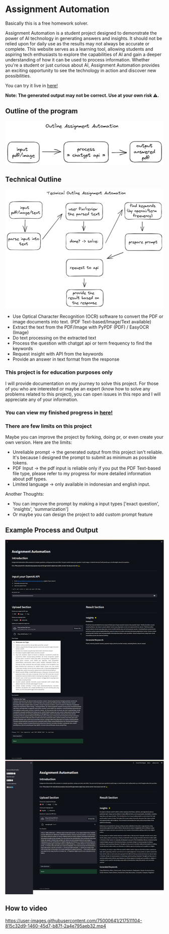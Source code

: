 # Assignment Automation

Basically this is a free homework solver.

Assignment Automation is a student project designed to demonstrate the power of AI technology in generating answers and insights. It should not be relied upon for daily use as the results may not always be accurate or complete. This website serves as a learning tool, allowing students and aspiring tech enthusiasts to explore the capabilities of AI and gain a deeper understanding of how it can be used to process information. Whether you're a student or just curious about AI, Assignment Automation provides an exciting opportunity to see the technology in action and discover new possibilities.

You can try it live in [here!](https://assignment-automation.streamlit.app/)

**Note: The generated output may not be correct. Use at your own risk ⚠️.**

## Outline of the program

![outline](docs/img/outline.png)

## Technical Outline

![outline](docs/img/technical_outline_updated.png)

- Use Optical Character Recognition (OCR) software to convert the PDF or image documents into text. (PDF Text-based/Image/Text available)
- Extract the text from the PDF/Image with PyPDF (PDF) / EasyOCR (Image)
- Do text processing on the extracted text
- Process the question with chatgpt api or term frequency to find the keywords
- Request insight with API from the keywords
- Provide an answer in text format from the response

### This project is for education purposes only

I will provide documentation on my journey to solve this project. For those of you who are interested or maybe an expert (know how to solve any problems related to this project), you can open issues in this repo and I will appreciate any of your information.

### You can view my finished progress in [here!](https://sesar-d.notion.site/PROGRESS-PAGE-2bc38597b2c9460b88b7c41cbfab4ecb)

### There are few limits on this project

Maybe you can improve the project by forking, doing pr, or even create your own version.
Here are the limits:
- Unreliable prompt -> the generated output from this project isn't reliable. It's because I designed the prompt to submit as minimum as possible tokens.
- PDF Input -> the pdf input is reliable only if you put the PDF Text-based file type, please refer to my progress for more detailed information about pdf types.
- Limited language -> only available in indonesian and english input.

Another Thoughts:
- You can improve the prompt by making a input types ['exact question', 'insights', 'summarization']
- Or maybe you can design the project to add custom prompt feature

## Example Process and Output

![](result_example/website/ex-image-input.png)
![](result_example/website/ex-pdf-input.png)

## How to video

https://user-images.githubusercontent.com/75000641/217511104-815c32d9-1460-45d7-b87f-2a4e795aeb32.mp4



